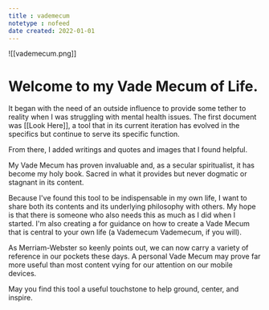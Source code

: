 ```yaml
---
title : vademecum
notetype : nofeed
date created: 2022-01-01
---
```


![[vademecum.png]]
# Welcome to my Vade Mecum of Life. 

It began with the need of an outside influence to provide some tether to reality when I was struggling with mental health issues. The first document was [[Look Here]], a tool that in its current iteration has evolved in the specifics but continue to serve its specific function.

From there, I added writings and quotes and images that I found helpful. 

My Vade Mecum has proven invaluable and, as a secular spiritualist, it has become my holy book. Sacred in what it provides but never dogmatic or stagnant in its content. 

Because I've found this tool to be indispensable in my own life, I want to share both its contents and its underlying philosophy with others. My hope is that there is someone who also needs this as much as I did when I started. I'm also creating a for guidance on how to create a Vade Mecum that is central to your own life (a Vademecum Vademecum, if you will).

As Merriam-Webster so keenly points out, we can now carry a variety of reference in our pockets these days. A personal Vade Mecum may prove far more useful than most content vying for our attention on our mobile devices. 

May you find this tool a useful touchstone to help ground, center, and inspire. 